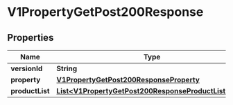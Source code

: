 

# V1PropertyGetPost200Response


## Properties

| Name | Type | Description | Notes |
|------------ | ------------- | ------------- | -------------|
|**versionId** | **String** |  |  [optional] |
|**property** | [**V1PropertyGetPost200ResponseProperty**](V1PropertyGetPost200ResponseProperty.md) |  |  [optional] |
|**productList** | [**List&lt;V1PropertyGetPost200ResponseProductListInner&gt;**](V1PropertyGetPost200ResponseProductListInner.md) |  |  [optional] |



